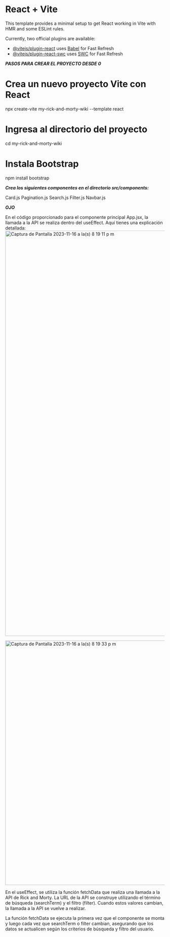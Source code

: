 # React + Vite

This template provides a minimal setup to get React working in Vite with HMR and some ESLint rules.

Currently, two official plugins are available:

- [@vitejs/plugin-react](https://github.com/vitejs/vite-plugin-react/blob/main/packages/plugin-react/README.md) uses [Babel](https://babeljs.io/) for Fast Refresh
- [@vitejs/plugin-react-swc](https://github.com/vitejs/vite-plugin-react-swc) uses [SWC](https://swc.rs/) for Fast Refresh


***PASOS PARA CREAR EL PROYECTO DESDE 0***
# Crea un nuevo proyecto Vite con React
npx create-vite my-rick-and-morty-wiki --template react

# Ingresa al directorio del proyecto
cd my-rick-and-morty-wiki

# Instala Bootstrap
npm install bootstrap



***Crea los siguientes componentes en el directorio src/components:***

Card.js
Pagination.js
Search.js
Filter.js
Navbar.js



***OJO***

En el código proporcionado para el componente principal App.jsx, la llamada a la API se realiza dentro del useEffect. Aquí tienes una explicación detallada:
<img width="1280" alt="Captura de Pantalla 2023-11-16 a la(s) 8 19 11 p m" src="https://github.com/wjulifajarb/APIREACT/assets/44068486/47962fdf-8e5e-4790-9a28-db45743e4399">


<img width="772" alt="Captura de Pantalla 2023-11-16 a la(s) 8 19 33 p m" src="https://github.com/wjulifajarb/APIREACT/assets/44068486/8fafc446-ab3d-4f2f-ab9f-c8a40464420a">






En el useEffect, se utiliza la función fetchData que realiza una llamada a la API de Rick and Morty. La URL de la API se construye utilizando el término de búsqueda (searchTerm) y el filtro (filter). Cuando estos valores cambian, la llamada a la API se vuelve a realizar.

La función fetchData se ejecuta la primera vez que el componente se monta y luego cada vez que searchTerm o filter cambian, asegurando que los datos se actualicen según los criterios de búsqueda y filtro del usuario.
